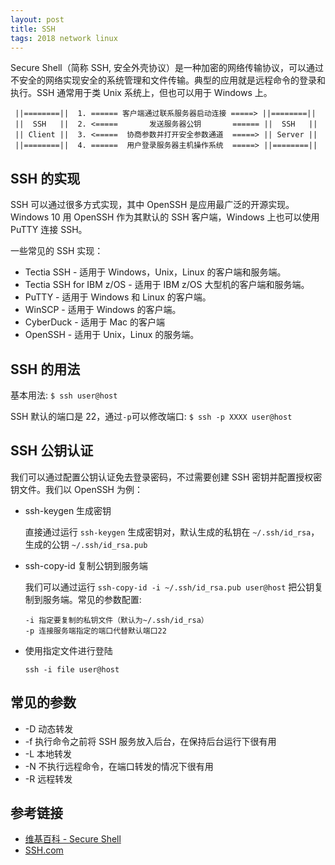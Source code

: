 ```yaml
---
layout: post
title: SSH
tags: 2018 network linux
---
```


Secure Shell（简称 SSH, 安全外壳协议）是一种加密的网络传输协议，可以通过不安全的网络实现安全的系统管理和文件传输。典型的应用就是远程命令的登录和执行。SSH 通常用于类 Unix 系统上，但也可以用于 Windows 上。

```plain
 ||========||  1. ====== 客户端通过联系服务器启动连接 =====> ||========||
 ||  SSH   ||  2. <=====       发送服务器公钥       ====== ||  SSH   ||
 || Client ||  3. <=====  协商参数并打开安全参数通道  =====> || Server ||
 ||========||  4. ======  用户登录服务器主机操作系统  =====> ||========||
```

## SSH 的实现

SSH 可以通过很多方式实现，其中 OpenSSH 是应用最广泛的开源实现。Windows 10 用 OpenSSH 作为其默认的 SSH 客户端，Windows 上也可以使用 PuTTY 连接 SSH。

一些常见的 SSH 实现：

- Tectia SSH - 适用于 Windows，Unix，Linux 的客户端和服务端。
- Tectia SSH for IBM z/OS - 适用于 IBM z/OS 大型机的客户端和服务端。
- PuTTY - 适用于 Windows 和 Linux 的客户端。
- WinSCP - 适用于 Windows 的客户端。
- CyberDuck - 适用于 Mac 的客户端
- OpenSSH - 适用于 Unix，Linux 的服务端。

## SSH 的用法

基本用法: `$ ssh user@host`

SSH 默认的端口是 22，通过`-p`可以修改端口: `$ ssh -p XXXX user@host`

## SSH 公钥认证

我们可以通过配置公钥认证免去登录密码，不过需要创建 SSH 密钥并配置授权密钥文件。我们以 OpenSSH 为例：

- ssh-keygen 生成密钥

  直接通过运行 `ssh-keygen` 生成密钥对，默认生成的私钥在 `~/.ssh/id_rsa`，生成的公钥 `~/.ssh/id_rsa.pub`

- ssh-copy-id 复制公钥到服务端

  我们可以通过运行 `ssh-copy-id -i ~/.ssh/id_rsa.pub user@host` 把公钥复制到服务端。常见的参数配置:

  ```plain
  -i 指定要复制的私钥文件（默认为~/.ssh/id_rsa）
  -p 连接服务端指定的端口代替默认端口22
  ```

- 使用指定文件进行登陆

  `ssh -i file user@host`

## 常见的参数

- -D 动态转发
- -f 执行命令之前将 SSH 服务放入后台，在保持后台运行下很有用
- -L 本地转发
- -N 不执行远程命令，在端口转发的情况下很有用
- -R 远程转发

## 参考链接

- [维基百科 - Secure Shell](https://en.wikipedia.org/wiki/Secure_Shell)
- [SSH.com](https://www.ssh.com/ssh/)

